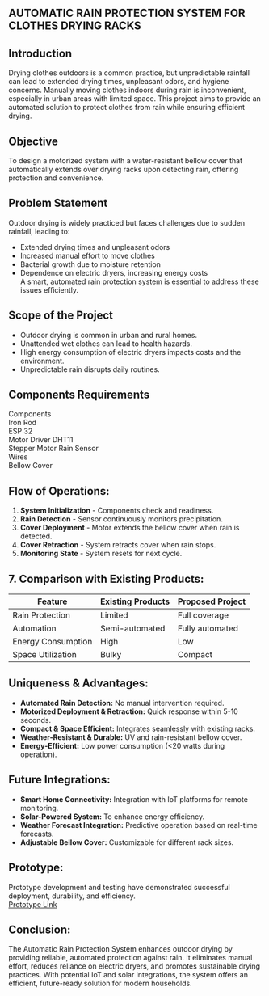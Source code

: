
## AUTOMATIC RAIN PROTECTION SYSTEM FOR CLOTHES DRYING RACKS

## Introduction
Drying clothes outdoors is a common practice, but unpredictable rainfall can lead to extended drying times, unpleasant odors, and hygiene concerns. Manually moving clothes indoors during rain is inconvenient, especially in urban areas with limited space. This project aims to provide an automated solution to protect clothes from rain while ensuring efficient drying.

## Objective
To design a motorized system with a water-resistant bellow cover that automatically extends over drying racks upon detecting rain, offering protection and convenience.

## Problem Statement
Outdoor drying is widely practiced but faces challenges due to sudden rainfall, leading to:
- Extended drying times and unpleasant odors
- Increased manual effort to move clothes
- Bacterial growth due to moisture retention
- Dependence on electric dryers, increasing energy costs  
A smart, automated rain protection system is essential to address these issues efficiently.

## Scope of the Project 
- Outdoor drying is common in urban and rural homes.
- Unattended wet clothes can lead to health hazards.
- High energy consumption of electric dryers impacts costs and the environment.
- Unpredictable rain disrupts daily routines.

## Components Requirements
Components      
  Iron Rod     
  ESP 32        
  Motor Driver 
  DHT11        
  Stepper Motor 
  Rain Sensor  
  Wires        
 Bellow Cover 


## Flow of Operations:
1. **System Initialization** - Components check and readiness.
2. **Rain Detection** - Sensor continuously monitors precipitation.
3. **Cover Deployment** - Motor extends the bellow cover when rain is detected.
4. **Cover Retraction** - System retracts cover when rain stops.
5. **Monitoring State** - System resets for next cycle.

## 7. Comparison with Existing Products:
| Feature              | Existing Products | Proposed Project |
|----------------------|------------------|------------------|
| Rain Protection     | Limited          | Full coverage   |
| Automation         | Semi-automated   | Fully automated  |
| Energy Consumption | High             | Low             |
| Space Utilization  | Bulky            | Compact         |

## Uniqueness & Advantages:
- **Automated Rain Detection:** No manual intervention required.
- **Motorized Deployment & Retraction:** Quick response within 5-10 seconds.
- **Compact & Space Efficient:** Integrates seamlessly with existing racks.
- **Weather-Resistant & Durable:** UV and rain-resistant bellow cover.
- **Energy-Efficient:** Low power consumption (<20 watts during operation).

## Future Integrations:
- **Smart Home Connectivity:** Integration with IoT platforms for remote monitoring.
- **Solar-Powered System:** To enhance energy efficiency.
- **Weather Forecast Integration:** Predictive operation based on real-time forecasts.
- **Adjustable Bellow Cover:** Customizable for different rack sizes.

## Prototype:
Prototype development and testing have demonstrated successful deployment, durability, and efficiency.  
[Prototype Link](https://drive.google.com/file/d/1fqypYZ0EEewzw_ew_TRqU84IeyJ62mjE/view?usp=drivesdk)

## Conclusion:
The Automatic Rain Protection System enhances outdoor drying by providing reliable, automated protection against rain. It eliminates manual effort, reduces reliance on electric dryers, and promotes sustainable drying practices. With potential IoT and solar integrations, the system offers an efficient, future-ready solution for modern households.

